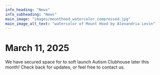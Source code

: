 ```yaml
---
info_heading: "News"
info_subheading: "News"
main_image: "images/mounthood_watercolor_compressed.jpg"
main_image_alt_text: "watercolor of Mount Hood by Alexandria Levin"
---
```


# March 11, 2025
We have secured space for to soft launch Autism Clubhouse later this month! Check back for updates, or feel free to contact us.